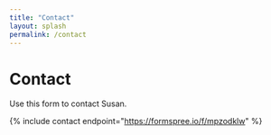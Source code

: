 ```yaml
---
title: "Contact"
layout: splash
permalink: /contact
---
```



# Contact

Use this form to contact Susan.

{% include contact endpoint="https://formspree.io/f/mpzodklw" %}